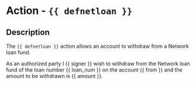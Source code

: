 # Action - `{{ defnetloan }}`

## Description

The `{{ defnetloan }}` action allows an account to withdraw from a Network loan fund.

As an authorized party I {{ signer }} wish to withdraw from the Network loan fund of the loan number {{ loan_num }} on the account {{ from }} and the amount to be withdrawn is {{ amount }}.
